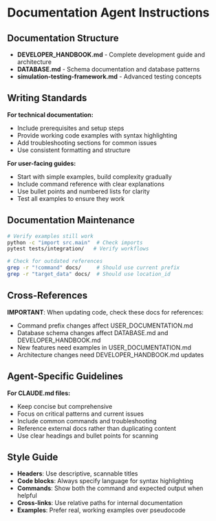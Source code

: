# Documentation Agent Instructions

## Documentation Structure
- **DEVELOPER_HANDBOOK.md** - Complete development guide and architecture
- **DATABASE.md** - Schema documentation and database patterns
- **simulation-testing-framework.md** - Advanced testing concepts

## Writing Standards
**For technical documentation:**
- Include prerequisites and setup steps
- Provide working code examples with syntax highlighting
- Add troubleshooting sections for common issues
- Use consistent formatting and structure

**For user-facing guides:**
- Start with simple examples, build complexity gradually
- Include command reference with clear explanations
- Use bullet points and numbered lists for clarity
- Test all examples to ensure they work

## Documentation Maintenance
```bash
# Verify examples still work
python -c "import src.main"  # Check imports
pytest tests/integration/   # Verify workflows

# Check for outdated references
grep -r "!command" docs/     # Should use current prefix
grep -r "target_data" docs/  # Should use location_id
```

## Cross-References
**IMPORTANT**: When updating code, check these docs for references:
- Command prefix changes affect USER_DOCUMENTATION.md
- Database schema changes affect DATABASE.md and DEVELOPER_HANDBOOK.md
- New features need examples in USER_DOCUMENTATION.md
- Architecture changes need DEVELOPER_HANDBOOK.md updates

## Agent-Specific Guidelines
**For CLAUDE.md files:**
- Keep concise but comprehensive
- Focus on critical patterns and current issues
- Include common commands and troubleshooting
- Reference external docs rather than duplicating content
- Use clear headings and bullet points for scanning

## Style Guide
- **Headers**: Use descriptive, scannable titles
- **Code blocks**: Always specify language for syntax highlighting
- **Commands**: Show both the command and expected output when helpful
- **Cross-links**: Use relative paths for internal documentation
- **Examples**: Prefer real, working examples over pseudocode
